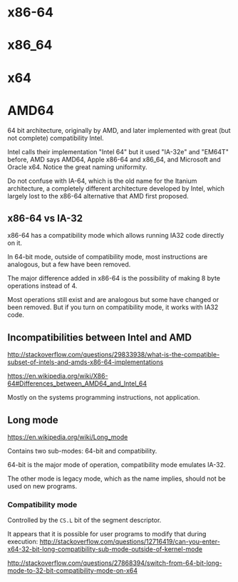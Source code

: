 # x86-64

# x86_64

# x64

# AMD64

64 bit architecture, originally by AMD, and later implemented with great (but not complete) compatibility Intel.

Intel calls their implementation "Intel 64" but it used "IA-32e" and "EM64T" before, AMD says AMD64, Apple x86-64 and x86_64, and Microsoft and Oracle x64. Notice the great naming uniformity.

Do not confuse with IA-64, which is the old name for the Itanium architecture, a completely different architecture developed by Intel, which largely lost to the x86-64 alternative that AMD first proposed.

## x86-64 vs IA-32

x86-64 has a compatibility mode which allows running IA32 code directly on it.

In 64-bit mode, outside of compatibility mode, most instructions are analogous, but a few have been removed.

The major difference added in x86-64 is the possibility of making 8 byte operations instead of 4.

Most operations still exist and are analogous but some have changed or been removed. But if you turn on compatibility mode, it works with IA32 code.

## Incompatibilities between Intel and AMD

<http://stackoverflow.com/questions/29833938/what-is-the-compatible-subset-of-intels-and-amds-x86-64-implementations>

<https://en.wikipedia.org/wiki/X86-64#Differences_between_AMD64_and_Intel_64>

Mostly on the systems programming instructions, not application.

## Long mode

<https://en.wikipedia.org/wiki/Long_mode>

Contains two sub-modes: 64-bit and compatibility.

64-bit is the major mode of operation, compatibility mode emulates IA-32.

The other mode is legacy mode, which as the name implies, should not be used on new programs.

### Compatibility mode

Controlled by the `CS.L` bit of the segment descriptor.

It appears that it is possible for user programs to modify that during execution: <http://stackoverflow.com/questions/12716419/can-you-enter-x64-32-bit-long-compatibility-sub-mode-outside-of-kernel-mode>

<http://stackoverflow.com/questions/27868394/switch-from-64-bit-long-mode-to-32-bit-compatibility-mode-on-x64>
